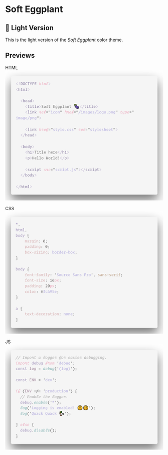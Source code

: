 # Soft Eggplant

## 🍆 Light Version

This is the light version of the _Soft Eggplant_ color theme.

## Previews

HTML
![html preview light](../soft-eggplant-light/images/code-light.png)

CSS
![css preview light](../soft-eggplant-light/images/code-css-light.png)

JS
![js preview light](../soft-eggplant-light/images/code-js-light.png)
